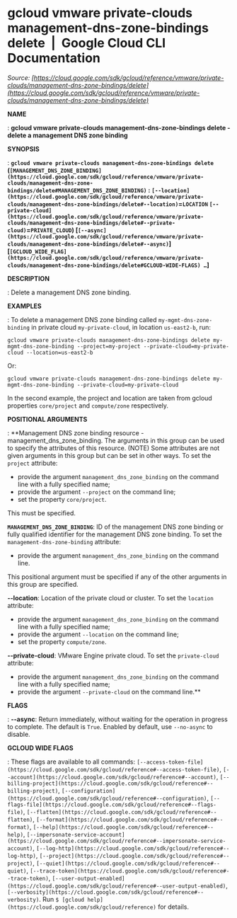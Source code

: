 # gcloud vmware private-clouds management-dns-zone-bindings delete  |  Google Cloud CLI Documentation

*Source: [https://cloud.google.com/sdk/gcloud/reference/vmware/private-clouds/management-dns-zone-bindings/delete](https://cloud.google.com/sdk/gcloud/reference/vmware/private-clouds/management-dns-zone-bindings/delete)*

**NAME**

: **gcloud vmware private-clouds management-dns-zone-bindings delete - delete a management DNS zone binding**

**SYNOPSIS**

: **`gcloud vmware private-clouds management-dns-zone-bindings delete` (`[MANAGEMENT_DNS_ZONE_BINDING](https://cloud.google.com/sdk/gcloud/reference/vmware/private-clouds/management-dns-zone-bindings/delete#MANAGEMENT_DNS_ZONE_BINDING)` : `[--location](https://cloud.google.com/sdk/gcloud/reference/vmware/private-clouds/management-dns-zone-bindings/delete#--location)`=`LOCATION` `[--private-cloud](https://cloud.google.com/sdk/gcloud/reference/vmware/private-clouds/management-dns-zone-bindings/delete#--private-cloud)`=`PRIVATE_CLOUD`) [`[--async](https://cloud.google.com/sdk/gcloud/reference/vmware/private-clouds/management-dns-zone-bindings/delete#--async)`] [`[GCLOUD_WIDE_FLAG](https://cloud.google.com/sdk/gcloud/reference/vmware/private-clouds/management-dns-zone-bindings/delete#GCLOUD-WIDE-FLAGS) …`]**

**DESCRIPTION**

: Delete a management DNS zone binding.

**EXAMPLES**

: To delete a management DNS zone binding called
`my-mgmt-dns-zone-binding` in private cloud
`my-private-cloud`, in location `us-east2-b`, run:

```
gcloud vmware private-clouds management-dns-zone-bindings delete my-mgmt-dns-zone-binding --project=my-project --private-cloud=my-private-cloud --location=us-east2-b
```

Or:

```
gcloud vmware private-clouds management-dns-zone-bindings delete my-mgmt-dns-zone-binding --private-cloud=my-private-cloud
```

In the second example, the project and location are taken from gcloud properties
`core/project` and `compute/zone` respectively.

**POSITIONAL ARGUMENTS**

: **Management DNS zone binding resource - management_dns_zone_binding. The
arguments in this group can be used to specify the attributes of this resource.
(NOTE) Some attributes are not given arguments in this group but can be set in
other ways.
To set the `project` attribute:

- provide the argument `management_dns_zone_binding` on the command
line with a fully specified name;
- provide the argument `--project` on the command line;
- set the property `core/project`.

This must be specified.

**`MANAGEMENT_DNS_ZONE_BINDING`**:
ID of the management DNS zone binding or fully qualified identifier for the
management DNS zone binding.
To set the `management-dns-zone-binding` attribute:

- provide the argument `management_dns_zone_binding` on the command
line.

This positional argument must be specified if any of the other arguments in this
group are specified.

**--location**:
Location of the private cloud or cluster.
To set the `location` attribute:

- provide the argument `management_dns_zone_binding` on the command
line with a fully specified name;
- provide the argument `--location` on the command line;
- set the property `compute/zone`.

**--private-cloud**:
VMware Engine private cloud.
To set the `private-cloud` attribute:

- provide the argument `management_dns_zone_binding` on the command
line with a fully specified name;
- provide the argument `--private-cloud` on the command line.**

**FLAGS**

: **--async**:
Return immediately, without waiting for the operation in progress to complete.
The default is `True`. Enabled by default, use
`--no-async` to disable.

**GCLOUD WIDE FLAGS**

: These flags are available to all commands: `[--access-token-file](https://cloud.google.com/sdk/gcloud/reference#--access-token-file)`,
`[--account](https://cloud.google.com/sdk/gcloud/reference#--account)`, `[--billing-project](https://cloud.google.com/sdk/gcloud/reference#--billing-project)`,
`[--configuration](https://cloud.google.com/sdk/gcloud/reference#--configuration)`,
`[--flags-file](https://cloud.google.com/sdk/gcloud/reference#--flags-file)`,
`[--flatten](https://cloud.google.com/sdk/gcloud/reference#--flatten)`, `[--format](https://cloud.google.com/sdk/gcloud/reference#--format)`, `[--help](https://cloud.google.com/sdk/gcloud/reference#--help)`, `[--impersonate-service-account](https://cloud.google.com/sdk/gcloud/reference#--impersonate-service-account)`,
`[--log-http](https://cloud.google.com/sdk/gcloud/reference#--log-http)`,
`[--project](https://cloud.google.com/sdk/gcloud/reference#--project)`, `[--quiet](https://cloud.google.com/sdk/gcloud/reference#--quiet)`, `[--trace-token](https://cloud.google.com/sdk/gcloud/reference#--trace-token)`, `[--user-output-enabled](https://cloud.google.com/sdk/gcloud/reference#--user-output-enabled)`,
`[--verbosity](https://cloud.google.com/sdk/gcloud/reference#--verbosity)`.
Run `$ [gcloud help](https://cloud.google.com/sdk/gcloud/reference)` for details.